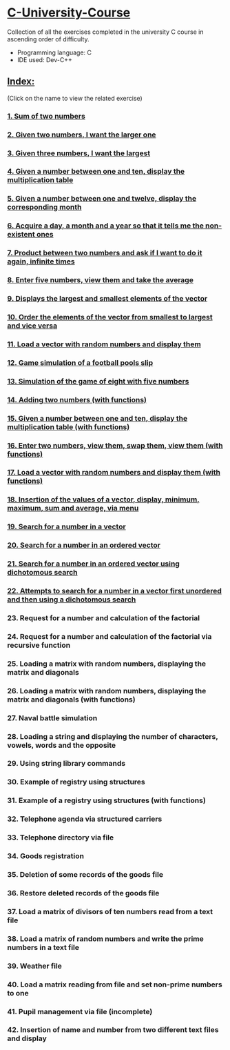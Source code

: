 # [C-University-Course](https://github.com/salvlan/C-University-Course/tree/main)
Collection of all the exercises completed in the university C course in ascending order of difficulty.
- Programming language: C
- IDE used: Dev-C++
## [Index:](https://github.com/salvlan/C-University-Course/tree/main)
(Click on the name to view the related exercise)
### [1. Sum of two numbers](https://github.com/salvlan/C-University-Course/blob/main/Collection/%201%20-%20Sum%20of%20two%20numbers.c)
### [2. Given two numbers, I want the larger one](https://github.com/salvlan/C-University-Course/blob/main/Collection/%202%20-%20Given%20two%20numbers%2C%20I%20want%20the%20larger%20one.c)
### [3. Given three numbers, I want the largest](https://github.com/salvlan/C-University-Course/blob/main/Collection/%203%20-%20Given%20three%20numbers%2C%20I%20want%20the%20largest.c)
### [4. Given a number between one and ten, display the multiplication table](https://github.com/salvlan/C-University-Course/blob/main/Collection/%204%20-%20Given%20a%20number%20between%20one%20and%20ten%2C%20display%20the%20multiplication%20table.c)
### [5. Given a number between one and twelve, display the corresponding month](https://github.com/salvlan/C-University-Course/blob/main/Collection/%205%20-%20Given%20a%20number%20between%20one%20and%20twelve%2C%20display%20the%20corresponding%20month.c)
### [6. Acquire a day, a month and a year so that it tells me the non-existent ones](https://github.com/salvlan/C-University-Course/blob/main/Collection/%206%20-%20Acquire%20a%20day%2C%20a%20month%20and%20a%20year%20so%20that%20it%20tells%20me%20the%20non-existent%20ones.c)
### [7. Product between two numbers and ask if I want to do it again, infinite times](https://github.com/salvlan/C-University-Course/blob/main/Collection/%207%20-%20Product%20between%20two%20numbers%20and%20ask%20if%20I%20want%20to%20do%20it%20again%2C%20infinite%20times.c)
### [8. Enter five numbers, view them and take the average](https://github.com/salvlan/C-University-Course/blob/main/Collection/%208%20-%20Enter%20five%20numbers%2C%20view%20them%20and%20take%20the%20average.c)
### [9. Displays the largest and smallest elements of the vector](https://github.com/salvlan/C-University-Course/blob/main/Collection/%209%20-%20Displays%20the%20largest%20and%20smallest%20elements%20of%20the%20vector.c)
### [10. Order the elements of the vector from smallest to largest and vice versa](https://github.com/salvlan/C-University-Course/blob/main/Collection/10%20-%20Order%20the%20elements%20of%20the%20vector%20from%20smallest%20to%20largest%20and%20vice%20versa.c)
### [11. Load a vector with random numbers and display them](https://github.com/salvlan/C-University-Course/blob/main/Collection/11%20-%20Load%20a%20vector%20with%20random%20numbers%20and%20display%20them.c)
### [12. Game simulation of a football pools slip](https://github.com/salvlan/C-University-Course/blob/main/Collection/12%20-%20Game%20simulation%20of%20a%20football%20pools%20slip.c)
### [13. Simulation of the game of eight with five numbers](https://github.com/salvlan/C-University-Course/blob/main/Collection/13%20-%20Simulation%20of%20the%20game%20of%20eight%20with%20five%20numbers.c)
### [14. Adding two numbers (with functions)](https://github.com/salvlan/C-University-Course/blob/main/Collection/14%20-%20Adding%20two%20numbers%20(with%20functions).c)
### [15. Given a number between one and ten, display the multiplication table (with functions)](https://github.com/salvlan/C-University-Course/blob/main/Collection/15%20-%20Given%20a%20number%20between%20one%20and%20ten%2C%20display%20the%20multiplication%20table%20(with%20functions).c)
### [16. Enter two numbers, view them, swap them, view them (with functions)](https://github.com/salvlan/C-University-Course/blob/main/Collection/16%20-%20Enter%20two%20numbers%2C%20view%20them%2C%20swap%20them%2C%20view%20them%20(with%20functions).c)
### [17. Load a vector with random numbers and display them (with functions)](https://github.com/salvlan/C-University-Course/blob/main/Collection/17%20-%20Load%20a%20vector%20with%20random%20numbers%20and%20display%20them%20(with%20functions).c)
### [18. Insertion of the values of a vector, display, minimum, maximum, sum and average, via menu](https://github.com/salvlan/C-University-Course/blob/main/Collection/18%20-Insertion%20of%20the%20values%20of%20a%20vector%2C%20display%2C%20minimum%2C%20maximum%2C%20sum%20and%20average%2C%20via%20menu.c)
### [19. Search for a number in a vector](https://github.com/salvlan/C-University-Course/blob/main/Collection/19%20-%20Search%20for%20a%20number%20in%20a%20vector.c)
### [20. Search for a number in an ordered vector](https://github.com/salvlan/C-University-Course/blob/main/Collection/20%20-%20Search%20for%20a%20number%20in%20an%20ordered%20vector.c)
### [21. Search for a number in an ordered vector using dichotomous search](https://github.com/salvlan/C-University-Course/blob/main/Collection/21%20-%20Search%20for%20a%20number%20in%20an%20ordered%20vector%20using%20dichotomous%20search.c)
### [22. Attempts to search for a number in a vector first unordered and then using a dichotomous search](https://github.com/salvlan/C-University-Course/blob/main/Collection/22%20-%20Attempts%20to%20search%20for%20a%20number%20in%20a%20vector%20first%20unordered%20and%20then%20using%20a%20dichotomous%20search.c)
### 23. Request for a number and calculation of the factorial
### 24. Request for a number and calculation of the factorial via recursive function
### 25. Loading a matrix with random numbers, displaying the matrix and diagonals
### 26. Loading a matrix with random numbers, displaying the matrix and diagonals (with functions)
### 27. Naval battle simulation
### 28. Loading a string and displaying the number of characters, vowels, words and the opposite
### 29. Using string library commands
### 30. Example of registry using structures
### 31. Example of a registry using structures (with functions)
### 32. Telephone agenda via structured carriers
### 33. Telephone directory via file
### 34. Goods registration
### 35. Deletion of some records of the goods file
### 36. Restore deleted records of the goods file
### 37. Load a matrix of divisors of ten numbers read from a text file
### 38. Load a matrix of random numbers and write the prime numbers in a text file
### 39. Weather file
### 40. Load a matrix reading from file and set non-prime numbers to one
### 41. Pupil management via file (incomplete)
### 42. Insertion of name and number from two different text files and display
